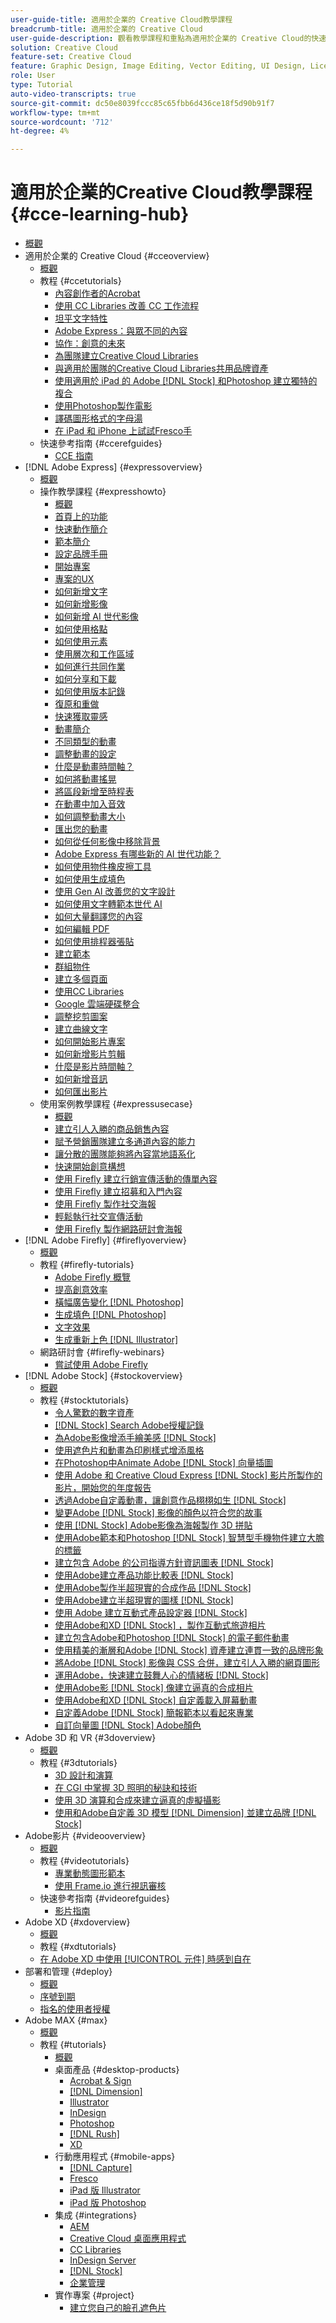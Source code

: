 ```yaml
---
user-guide-title: 適用於企業的 Creative Cloud教學課程
breadcrumb-title: 適用於企業的 Creative Cloud
user-guide-description: 觀看教學課程和重點為適用於企業的 Creative Cloud的快速參考指南
solution: Creative Cloud
feature-set: Creative Cloud
feature: Graphic Design, Image Editing, Vector Editing, UI Design, Licensable Assets, Gen AI, Video Editing, 3D
role: User
type: Tutorial
auto-video-transcripts: true
source-git-commit: dc50e8039fccc85c65fbb6d436ce18f5d90b91f7
workflow-type: tm+mt
source-wordcount: '712'
ht-degree: 4%

---
```



# 適用於企業的Creative Cloud教學課程 {#cce-learning-hub}

+ [概觀](overview.md)
+ 適用於企業的 Creative Cloud {#cceoverview}
   + [概觀](cce/overview-cce.md)
   + 教程 {#ccetutorials}
      + [內容創作者的Acrobat](cce/acrobat-content-creators.md)
      + [使用 CC Libraries 改善 CC 工作流程](cce/cc-workflows-cc-libraries.md)
      + [坦平文字特性](cce/taming-type-anxiety.md)
      + [Adobe Express：與眾不同的內容](cce/adobe-express-content-that-stands-out.md)
      + [協作：創意的未來](cce/collaboration-the-future-of-creativity.md)
      + [為團隊建立Creative Cloud Libraries](cce/ccteamlibraries.md)
      + [與適用於團隊的Creative Cloud Libraries共用品牌資產](cce/sharecclibraries.md)
      + [使用適用於 iPad 的 Adobe [!DNL Stock] 和Photoshop 建立獨特的複合](cce/compositepsipad.md)
      + [使用Photoshop製作電影](cce/cinemagraphps.md)
      + [譯碼圖形格式的字母湯](cce/alphabetsoup.md)
      + [在 iPad 和 iPhone 上試試Fresco手](cce/frescoworkshop.md)
   + 快速參考指南 {#ccerefguides}
      + [CCE 指南](quick-reference/overview-ref.md)
+ [!DNL Adobe Express] {#expressoverview}
   + [概觀](express/overview-express.md)
   + 操作教學課程 {#expresshowto}
      + [概觀](express/overview-express-how-to.md)
      + [首頁上的功能](express/get-started.md)
      + [快速動作簡介](express/quick-actions.md)
      + [範本簡介](express/introduction-templates.md)
      + [設定品牌手冊](express/brand.md)
      + [開始專案](express/new-project.md)
      + [專案的UX](express/workspace.md)
      + [如何新增文字](express/text-effects.md)
      + [如何新增影像](express/image-effects.md)
      + [如何新增 AI 世代影像](express/add-gen-ai-image.md)
      + [如何使用格點](express/grids.md)
      + [如何使用元素](express/add-design-assets.md)
      + [使用層次和工作區域](express/layers.md)
      + [如何進行共同作業](express/collaborate.md)
      + [如何分享和下載](express/share.md)
      + [如何使用版本記錄](express/version-history.md)
      + [復原和重做](express/undo-redo.md)
      + [快速獲取靈感](express/get-inspiration.md)
      + [動畫簡介](express/intro-animation.md)
      + [不同類型的動畫](express/different-types-animation.md)
      + [調整動畫的設定](express/tweak-animation.md)
      + [什麼是動畫時間軸？](express/animation-timeline.md)
      + [如何將動畫搖晃](express/stagger-animations.md)
      + [將區段新增至時程表](express/add-sections-animation.md)
      + [在動畫中加入音效](express/audio-animation.md)
      + [如何調整動畫大小](express/resize-animations.md)
      + [匯出您的動畫](express/export-animations.md)
      + [如何從任何影像中移除背景](express/remove-background.md)
      + [Adobe Express 有哪些新的 AI 世代功能？](express/intro-gen-ai.md)
      + [如何使用物件橡皮擦工具](express/object-eraser.md)
      + [如何使用生成填色](express/generative-fill.md)
      + [使用 Gen AI 改善您的文字設計](express/gen-text.md)
      + [如何使用文字轉範本世代 AI](express/text-to-template.md)
      + [如何大量翻譯您的內容](express/bulk-translate.md)
      + [如何編輯 PDF](express/edit-a-pdf.md)
      + [如何使用排程器張貼](express/schedule.md)
      + [建立範本](express/create-templates.md)
      + [群組物件](express/group-objects.md)
      + [建立多個頁面](express/multiple-pages.md)
      + [使用CC Libraries](express/cc-libraries.md)
      + [Google 雲端硬碟整合](express/google-drive.md)
      + [調整挖剪圖案](express/refine-cutout.md)
      + [建立曲線文字](express/create-curved-text.md)
      + [如何開始影片專案](express/start-video.md)
      + [如何新增影片剪輯](express/add-video-clips.md)
      + [什麼是影片時間軸？](express/video-timeline.md)
      + [如何新增音訊](express/add-audio-video.md)
      + [如何匯出影片](express/export-video.md)
   + 使用案例教學課程 {#expressusecase}
      + [概觀](express/overview-express-use-case-tutorials.md)
      + [建立引人入勝的商品銷售內容](express/compelling-merchandise.md)
      + [賦予營銷團隊建立多通道內容的能力](express/multi-channel-marketing-content.md)
      + [讓分散的團隊能夠將內容當地語系化](express/localized-marketing-content.md)
      + [快速開始創意構想](express/jumpstart-ideation.md)
      + [使用 Firefly 建立行銷宣傳活動的傳單內容](express/create-local-marketing.md)
      + [使用 Firefly 建立招募和入門內容](express/create-on-boarding.md)
      + [使用 Firefly 製作社交海報](express/create-social-posters.md)
      + [輕鬆執行社交宣傳活動](express/create-blog-graphics.md)
      + [使用 Firefly 製作網路研討會海報](express/create-webinar-poster.md)
+ [!DNL Adobe Firefly] {#fireflyoverview}
   + [概觀](firefly/overview-firefly.md)
   + 教程 {#firefly-tutorials}
      + [Adobe Firefly 概覽](firefly/overview-of-firefly.md)
      + [提高創意效率](firefly/enable-creative-efficiency.md)
      + [橫幅廣告變化 [!DNL Photoshop]](firefly/web-banner-ad.md)
      + [生成填色 [!DNL Photoshop]](firefly/generative-fill.md)
      + [文字效果](firefly/text-effects.md)
      + [生成重新上色 [!DNL Illustrator]](firefly/generative-recolor.md)
   + 網路研討會 {#firefly-webinars}
      + [嘗試使用 Adobe Firefly](firefly/webinar-experimenting.md)
+ [!DNL Adobe Stock] {#stockoverview}
   + [概觀](stock/overview-stock.md)
   + 教程 {#stocktutorials}
      + [令人驚歎的數字資產](stock/stunning-digital-assets.md)
      + [ [!DNL Stock] Search Adobe授權記錄](stock/searchstock.md)
      + [為Adobe影像增添手繪美感 [!DNL Stock] ](stock/handdrawn.md)
      + [使用遮色片和動畫為印刷樣式增添風格](stock/flairtypography.md)
      + [在Photoshop中Animate Adobe [!DNL Stock] 向量插圖](stock/animatevector.md)
      + [使用 Adobe 和 Creative Cloud Express [!DNL Stock] 影片所製作的影片，開始您的年度報告](stock/annualreport.md)
      + [透過Adobe自定義動畫，讓創意作品栩栩如生 [!DNL Stock]](stock/customanimations.md)
      + [變更Adobe [!DNL Stock] 影像的顏色以符合您的故事](stock/changecolors.md)
      + [使用 [!DNL Stock] Adobe影像為海報製作 3D 拼貼](stock/collage.md)
      + [使用Adobe範本和Photoshop [!DNL Stock] 智慧型手機物件建立大膽的標籤](stock/boldlabel.md)
      + [建立包含 Adobe 的公司指導方針資訊圖表 [!DNL Stock]](stock/infographic.md)
      + [使用Adobe建立產品功能比較表 [!DNL Stock]](stock/featurecomparison.md)
      + [使用Adobe製作半超現實的合成作品 [!DNL Stock]](stock/surrealcomposite.md)
      + [使用Adobe建立半超現實的圖樣 [!DNL Stock]](stock/surrealpattern.md)
      + [使用 Adobe 建立互動式產品設定器 [!DNL Stock]](stock/productconfigurator.md)
      + [使用Adobe和XD [!DNL Stock] ，製作互動式旅遊相片](stock/interactivetourismphoto.md)
      + [建立包含Adobe和Photoshop [!DNL Stock] 的電子郵件動畫](stock/animationemail.md)
      + [使用精美的漸層和Adobe [!DNL Stock] 資產建立連貫一致的品牌形象](stock/brandgradients.md)
      + [將Adobe [!DNL Stock] 影像與 CSS 合併，建立引人入勝的網頁圖形](stock/webgraphics.md)
      + [運用Adobe，快速建立鼓舞人心的情緒板 [!DNL Stock]](stock/moodboard.md)
      + [使用Adobe影 [!DNL Stock] 像建立逼真的合成相片](stock/realisticcomposite.md)
      + [使用Adobe和XD [!DNL Stock] 自定義載入屏幕動畫](stock/loadingscreen.md)
      + [自定義Adobe [!DNL Stock] 簡報範本以看起來專業](stock/presentationtemplate.md)
      + [自訂向量圖 [!DNL Stock] Adobe顏色](stock/customizecolors.md)
+ Adobe 3D 和 VR {#3doverview}
   + [概觀](3di/overview-3di.md)
   + 教程 {#3dtutorials}
      + [3D 設計和演算](3di/substance-3d-stager.md)
      + [在 CGI 中掌握 3D 照明的秘訣和技術](3di/mastering3dlighting.md)
      + [使用 3D 演算和合成來建立逼真的虛擬攝影](3di/photorealistic.md)
      + [使用和Adobe自定義 3D 模型 [!DNL Dimension] 並建立品牌 [!DNL Stock]](3di/3ddimensionstock.md)
+ Adobe影片 {#videooverview}
   + [概觀](dva/overview-dva.md)
   + 教程 {#videotutorials}
      + [專業動態圖形範本](dva/motion-graphics-templates.md)
      + [使用 Frame.io 進行視訊審核](dva/video-review-frame-io.md)
   + 快速參考指南 {#videorefguides}
      + [影片指南](dva/overview-dva-ref.md)
+ Adobe XD {#xdoverview}
   + [概觀](xd/overview-xd.md)
   + 教程 {#xdtutorials}
   + [在 Adobe XD 中使用 [!UICONTROL 元件] 時感到自在](xd/components.md)
+ 部署和管理 {#deploy}
   + [概觀](deploy/overview-deploy.md)
   + [序號到期](deploy/cceserial.md)
   + [指名的使用者授權](deploy/nameduserlicensing.md)
+ Adobe MAX {#max}
   + [概觀](max/overview-max.md)
   + 教程 {#tutorials}
      + [概觀](max/maxtutorials.md)
      + 桌面產品 {#desktop-products}
         + [Acrobat &amp; Sign](max/acrobat-sign.md)
         + [[!DNL Dimension]](max/dimension.md)
         + [Illustrator](max/illustrator.md)
         + [InDesign](max/indesign.md)
         + [Photoshop](max/photoshop.md)
         + [[!DNL Rush]](max/rush.md)
         + [XD](max/xd.md)
      + 行動應用程式 {#mobile-apps}
         + [[!DNL Capture]](max/capture.md)
         + [Fresco](max/fresco.md)
         + [iPad 版 Illustrator](max/illustratoripad.md)
         + [iPad 版 Photoshop](max/photoshopipad.md)
      + 集成 {#integrations}
         + [AEM](max/aem.md)
         + [Creative Cloud 桌面應用程式](max/creativeclouddesktopapp.md)
         + [CC Libraries](max/cclibraries.md)
         + [InDesign Server](max/indesignserver.md)
         + [[!DNL Stock]](max/stock.md)
         + [企業管理](max/enterprise.md)
      + 實作專案 {#project}
         + [建立您自己的臉孔遮色片](max/handsonproject.md)